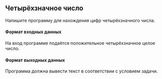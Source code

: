 ## Четырёхзначное число

Напишите программу для нахождения цифр четырёхзначного числа.

#### Формат входных данных
На вход программе подаётся положительное четырёхзначное целое число.

#### Формат выходных данных
Программа должна вывести текст в соответствии с условием задачи.